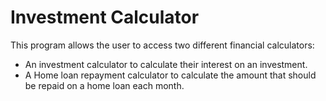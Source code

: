 # Investment Calculator 
This program  allows the user to access two different financial calculators: 
- An investment calculator to calculate their interest on an investment.
- A Home loan repayment calculator to calculate the amount that should be repaid on a home loan each month.
